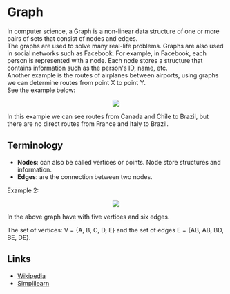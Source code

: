 # Graph

In computer science, a Graph is a non-linear data structure of one or more pairs of sets that consist of nodes and edges.<br />
The graphs are used to solve many real-life problems. Graphs are also used in social networks such as Facebook. For example, in Facebook, each person is represented with a node. Each node stores a structure that contains information such as the person's ID, name, etc.
<br />
Another example is the routes of airplanes between airports, using graphs we can determine routes from point X to point Y. <br />
See the example below:
<p align="center">
   <img src="https://user-images.githubusercontent.com/13439423/157375178-19fa0999-ac45-44b1-b4e1-381e28156346.jpg"/>
</p>

In this example we can see routes from Canada and Chile to Brazil, but there are no direct routes from France and Italy to Brazil.


## Terminology

- **Nodes**: can also be called vertices or points. Node store structures and information.
- **Edges**: are the connection between two nodes.

Example 2: 
<p align="center">
   <img src="https://user-images.githubusercontent.com/13439423/157371470-6eb6b880-d3e2-4fae-bf92-a325572d476d.jpg"/>
</p>

In the above graph have with five vertices and six edges.

The set of vertices: V = {A, B, C, D, E} and the set of edges E = {AB, AB, BD, BE, DE}.<br />

## Links
- [Wikipedia](https://en.wikipedia.org/wiki/Graph_(abstract_data_type))
- [Simplilearn](https://www.simplilearn.com/tutorials/data-structure-tutorial/graphs-in-data-structure)
 
